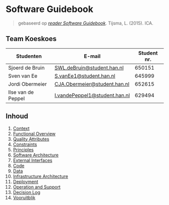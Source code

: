 # Software Guidebook

> gebaseerd op _[reader Software Guidebook](reader-software-guidebook.pdf)_. Tijsma, L. (2015). ICA.

## Team Koeskoes

| Studenten          | E-mail                        | Student nr. |
| ------------------ | ----------------------------- | ----------- |
| Sjoerd de Bruin    | SWL.deBruin@student.han.nl    | 650151      |
| Sven van Ee        | S.vanEe1@student.han.nl       | 645999      |
| Jordi Obermeier    | CJA.Obermeier@student.han.nl  | 652615      |
| Ilse van de Peppel | I.vandePeppel1@student.han.nl | 629494      |

## Inhoud

1. [Context](01_context.md)
1. [Functional Overview](02_functional_overview.md)
1. [Quality Attributes](03_quality_attributes.md)
1. [Constraints](04_constraints.md)
1. [Principles](05_principles.md)
1. [Software Architecture](06_software_architecture.md)
1. [External Interfaces](07_external_interfaces.md)
1. [Code](08_code.md)
1. [Data](09_data.md)
1. [Infrastructure Architecture](10_infrastructure_architecture.md)
1. [Deployment](11_deployment.md)
1. [Operation and Support](12_operation_and_support.md)
1. [Decision Log](13_decision_log.md)
1. [Vooruitblik](14_vooruitblik.md)
